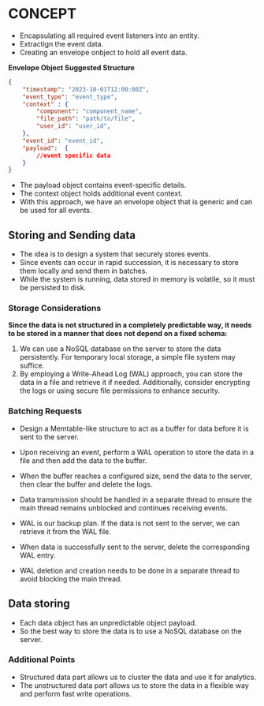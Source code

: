 # CONCEPT
- Encapsulating all required event listeners into an entity.  
- Extractign the event data.  
- Creating an envelope onbject to hold all event data.  

**Envelope Object Suggested Structure**

```json
{
    "timestamp": "2023-10-01T12:00:00Z",
    "event_type": "event_type",
    "context" : {
        "component": "component_name",
        "file_path": "path/to/file",
        "user_id": "user_id",
    },
    "event_id": "event_id",
    "payload":  {
        //event specific data
    }
}
```
- The payload object contains event-specific details.
- The context object holds additional event context.
- With this approach, we have an envelope object that is generic and can be used for all events.


## Storing and Sending data
- The idea is to design a system that securely stores events.  
- Since events can occur in rapid succession, it is necessary to store them locally and send them in batches.  
- While the system is running, data stored in memory is volatile, so it must be persisted to disk.  

### Storage Considerations

**Since the data is not structured in a completely predictable way, it needs to be stored in a manner that does not depend on a fixed schema:**

1. We can use a NoSQL database on the server to store the data persistently. For temporary local storage, a simple file system may suffice.  
2. By employing a Write-Ahead Log (WAL) approach, you can store the data in a file and retrieve it if needed. Additionally, consider encrypting the logs or using secure file permissions to enhance security.  

### Batching Requests

- Design a Memtable-like structure to act as a buffer for data before it is sent to the server.

- Upon receiving an event, perform a WAL operation to store the data in a file and then add the data to the buffer.

- When the buffer reaches a configured size, send the data to the server, then clear the buffer and delete the logs.

- Data transmission should be handled in a separate thread to ensure the main thread remains unblocked and continues receiving events.

- WAL is our backup plan. If the data is not sent to the server, we can retrieve it from the WAL file.

- When data is successfully sent to the server, delete the corresponding WAL entry.

- WAL deletion and creation needs to be done in a separate thread to avoid blocking the main thread.

## Data storing 

- Each data object has an unpredictable object payload. 
- So the best way to store the data is to use a NoSQL database on the server.

### Additional Points

- Structured data part allows us to cluster the data and use it for analytics.
- The unstructured data part allows us to store the data in a flexible way and perform fast write operations.
